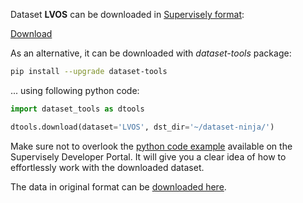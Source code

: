 Dataset **LVOS** can be downloaded in [Supervisely format](https://developer.supervisely.com/api-references/supervisely-annotation-json-format):

 [Download](https://assets.supervisely.com/supervisely-supervisely-assets-public/teams_storage/u/V/vq/YZDTRm30dpJJVpSjG3t25UEwjpKMHub8RsZ1ObN2ZOrzWWjmuh54yMFsDfbgflmq4x3RQlDhs9tyEaXOeco12bMSxgCzHG6bMQ2AM95POaH7iRrzrSo33Q6WpYmO.tar)

As an alternative, it can be downloaded with *dataset-tools* package:
``` bash
pip install --upgrade dataset-tools
```

... using following python code:
``` python
import dataset_tools as dtools

dtools.download(dataset='LVOS', dst_dir='~/dataset-ninja/')
```
Make sure not to overlook the [python code example](https://developer.supervisely.com/getting-started/python-sdk-tutorials/iterate-over-a-local-project) available on the Supervisely Developer Portal. It will give you a clear idea of how to effortlessly work with the downloaded dataset.

The data in original format can be [downloaded here](https://www.kaggle.com/datasets/lingyihong/longterm-vos/download?datasetVersionNumber=11).